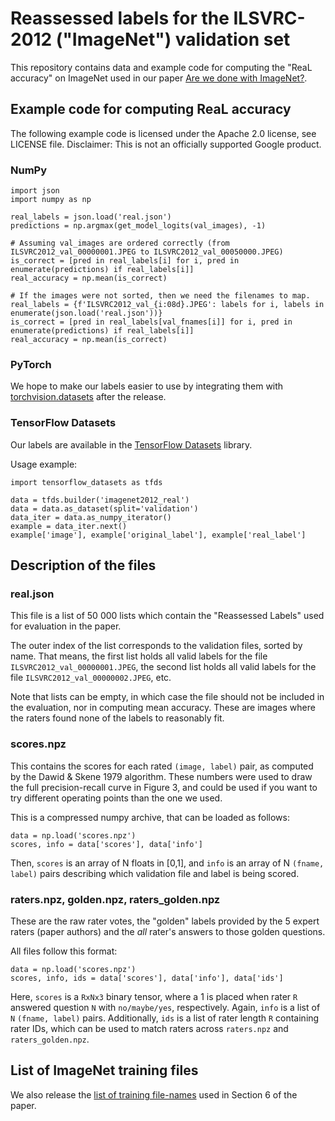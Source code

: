 # Reassessed labels for the ILSVRC-2012 ("ImageNet") validation set

This repository contains data and example code for computing the "ReaL accuracy"
on ImageNet used in our paper [Are we done with ImageNet?](https://arxiv.org/abs/2006.07159).

## Example code for computing ReaL accuracy

The following example code is licensed under the Apache 2.0 license, see LICENSE file.
Disclaimer: This is not an officially supported Google product.

### NumPy

```
import json
import numpy as np

real_labels = json.load('real.json')
predictions = np.argmax(get_model_logits(val_images), -1)

# Assuming val_images are ordered correctly (from ILSVRC2012_val_00000001.JPEG to ILSVRC2012_val_00050000.JPEG)
is_correct = [pred in real_labels[i] for i, pred in enumerate(predictions) if real_labels[i]]
real_accuracy = np.mean(is_correct)

# If the images were not sorted, then we need the filenames to map.
real_labels = {f'ILSVRC2012_val_{i:08d}.JPEG': labels for i, labels in enumerate(json.load('real.json'))}
is_correct = [pred in real_labels[val_fnames[i]] for i, pred in enumerate(predictions) if real_labels[i]]
real_accuracy = np.mean(is_correct)
```

### PyTorch

We hope to make our labels easier to use by integrating them with [torchvision.datasets](https://pytorch.org/docs/stable/torchvision/datasets.html#imagenet) after the release.

### TensorFlow Datasets

Our labels are available in the [TensorFlow Datasets](https://www.tensorflow.org/datasets/catalog/imagenet2012_real) library.

Usage example:

```
import tensorflow_datasets as tfds

data = tfds.builder('imagenet2012_real')
data = data.as_dataset(split='validation')
data_iter = data.as_numpy_iterator()
example = data_iter.next()
example['image'], example['original_label'], example['real_label']
```

## Description of the files

### real.json

This file is a list of 50 000 lists which contain the "Reassessed Labels" used for
evaluation in the paper.

The outer index of the list corresponds to the validation files, sorted by name.
That means, the first list holds all valid labels for the file `ILSVRC2012_val_00000001.JPEG`,
the second list holds all valid labels for the file `ILSVRC2012_val_00000002.JPEG`, etc.

Note that lists can be empty, in which case the file should not be included in
the evaluation, nor in computing mean accuracy.
These are images where the raters found none of the labels to reasonably fit.

### scores.npz

This contains the scores for each rated `(image, label)` pair, as computed by
the Dawid & Skene 1979 algorithm.
These numbers were used to draw the full precision-recall curve in Figure 3, and
could be used if you want to try different operating points than the one we used.

This is a compressed numpy archive, that can be loaded as follows:

```
data = np.load('scores.npz')
scores, info = data['scores'], data['info']
```

Then, `scores` is an array of N floats in [0,1], and `info` is an array of N
`(fname, label)` pairs describing which validation file and label is being scored.

### raters.npz, golden.npz, raters_golden.npz

These are the raw rater votes, the "golden" labels provided by the 5 expert
raters (paper authors) and the _all_ rater's answers to those golden questions.

All files follow this format:

```
data = np.load('scores.npz')
scores, info, ids = data['scores'], data['info'], data['ids']
```

Here, `scores` is a `RxNx3` binary tensor, where a 1 is placed when rater `R`
answered question `N` with `no/maybe/yes`, respectively.
Again, `info` is a list of `N` `(fname, label)` pairs.
Additionally, `ids` is a list of rater length `R` containing rater IDs, which
can be used to match raters across `raters.npz` and `raters_golden.npz`.

## List of ImageNet training files

We also release the [list of training file-names](https://github.com/google-research/reassessed-imagenet/releases/download/v1.0/fnames_clean.txt)
used in Section 6 of the paper.
